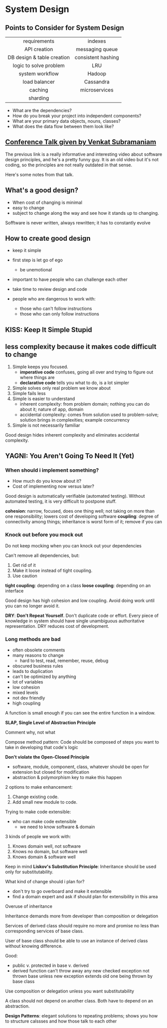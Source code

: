 # System Design

## Points to Consider for System Design

|                            |                     |
|:--------------------------:|:-------------------:|
| requirements               | indexes             |
| API creation               | messaging queue     |
| DB design & table creation | consistent hashing  |
| logic to solve problem     | LRU                 |
| system workflow            | Hadoop              |
| load balancer              | Cassandra           |
| caching                    | microservices       |
| sharding                   |                     |

* What are the dependencies?
* How do you break your project into independent components?
* What are your primary data objects, nouns, classes?
* What does the data flow between them look like?

## [Conference Talk given by Venkat Subramaniam](https://www.youtube.com/watch?v=llGgO74uXMI)

The previous link is a really informative and interesting video about software design principles, and he's a pretty funny guy. It is an old video but it's not coding, so the principles are not really outdated in that sense.

Here's some notes from that talk.

## What's a good design?

- When cost of changing is minimal
- easy to change
- subject to change along the way and see how it stands up to changing.

Sofftware is never written, always rewritten; it has to constantly evolve

## How to create good design

- keep it simple
- first step is let go of ego
  - be unemotional
- important to have people who can challenge each other
- take time to review design and code

- people who are dangerous to work with:
  - those who can't follow instructions
  - those who can only follow instructions

## **KISS**:  Keep It Simple Stupid

## less complexity because it makes code difficult to change

1. Simple keeps you focused.
    - **imperative code** confuses, going all over and trying to figure out where things are
    - **declarative code** tells you what to do, is a lot simpler
2. Simple solves only real problem we know about
3. Simple fails less
4. Simple is easier to understand
    - inherent complexity:  from problem domain; nothing you can do about it; nature of app, domain
    - accidental complexity:  comes from solution used to problem-solve; solution brings in complexities; example concurrency
5. Simple is not necessarily familiar

Good design hides inherent complexity and eliminates accidental complexity.

## **YAGNI**: You Aren't Going To Need It (Yet)

### When should i implement something?

- How much do you know about it?
- Cost of implementing now versus later?

Good design is automatically verifiable (automated testing).  Without automated testing, it is very difficult to postpone stuff.

**cohesion**:  narrow, focused, does one thing well; not taking on more than one responsibility; lowers cost of developing software
**coupling**:  degree of connectivity among things; inheritance is worst form of it; remove if you can

### Knock out before you mock out

Do not keep mocking when you can knock out your dependencies

Can't remove all dependencies, but:

1. Get rid of it
2. Make it loose instead of tight coupling.
3. Use caution

**tight coupling**:  depending on a class
**loose coupling**:  depending on an interface

Good design has high cohesion and low coupling.
Avoid doing work until you can no longer avoid it.

**DRY**:  **Don't Repeat Yourself**.  Don't duplicate code or effort.  Every piece of knowledge in system should have single unambiguous authoritative representation.  DRY reduces cost of development.

### Long methods are bad
- often obsolete comments
- many reasons to change
  - hard to test, read, remember, reuse, debug
- obscured business rules
- leads to duplication
- can't be optimized by anything
- lot of variables
- low cohesion
- mixed levels
- not dev friendly
- high coupling

A function is small enough if you can see the entire function in a window.

**SLAP, Single Level of Abstraction Principle**

Comment why, not what

Compose method pattern:  Code should be composed of steps you want to take in developing that code's logic

**Don't violate the Open-Closed Principle**
  - software, module, component, class, whatever should be open for extension but closed for modification
  - abstraction & polymorphism key to make this happen

2 options to make enhancement:
  1. Change existing code.
  2. Add small new module to code.

Trying to make code extensible:
  - who can make code extensible
    - we need to know software & domain

3 kinds of people we work with:

1. Knows domain well, not software
2. Knows no domain, but software well
3. Knows domain & software well

Keep in mind **Liskov's Substitution Principle**:  Inheritance should be used only for substitutability.

What kind of change should i plan for?
  - don't try to go overboard and make it extensible
  - find a domain expert and ask if should plan for extensibility in this area

Overuse of inheritance

Inheritance demands more from developer than composition or delegation

Services of derived class should require no more and promise no less than corresponding services of base class.

User of base class should be able to use an instance of derived class without knowing difference.

Good: 

- public v. protected in base v. derived
- derived function can't throw away any new checked exception not thrown base unless new exception extends old one being thrown by base class

Use composition or delegation unless you want substitutability

A class should not depend on another class.  Both have to depend on an abstraction.

**Design Patterns**:  elegant solutions to repeating problems; shows you how to structure calssses and how those talk to each other
